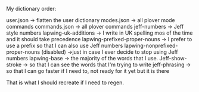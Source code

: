 My dictionary order:

user.json -> flatten the user dictionary
modes.json -> all plover mode commands
commands.json -> all plover commands
jeff-numbers -> Jeff style numbers
lapwing-uk-additions -> I write in UK spelling mos of the time and it should take precedence
lapwing-prefixed-proper-nouns -> I prefer to use a prefix so that I can also use Jeff numbers
lapwing-nonprefixed-proper-nouns (disabled) ->just in case I ever decide to stop using Jeff numbers
lapwing-base -> the majority of the words that I use.
Jeff-show-stroke -> so that I can see the words that I'm trying to write
jeff-phrasing -> so that I can go faster if I need to, not ready for it yet but it is there

That is what I should recreate if I need to regen.
